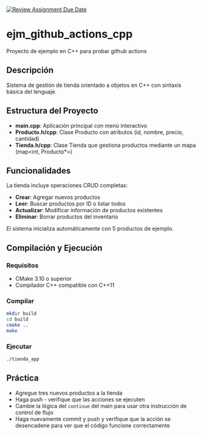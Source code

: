 [![Review Assignment Due Date](https://classroom.github.com/assets/deadline-readme-button-22041afd0340ce965d47ae6ef1cefeee28c7c493a6346c4f15d667ab976d596c.svg)](https://classroom.github.com/a/zFfehVZf)
# ejm_github_actions_cpp
Proyecto de ejemplo en C++ para probar github actions

## Descripción
Sistema de gestión de tienda orientado a objetos en C++ con sintaxis básica del lenguaje.

## Estructura del Proyecto
- **main.cpp**: Aplicación principal con menú interactivo
- **Producto.h/cpp**: Clase Producto con atributos (id, nombre, precio, cantidad)
- **Tienda.h/cpp**: Clase Tienda que gestiona productos mediante un mapa (map<int, Producto*>)

## Funcionalidades
La tienda incluye operaciones CRUD completas:
- **Crear**: Agregar nuevos productos
- **Leer**: Buscar productos por ID o listar todos
- **Actualizar**: Modificar información de productos existentes
- **Eliminar**: Borrar productos del inventario

El sistema inicializa automáticamente con 5 productos de ejemplo.

## Compilación y Ejecución

### Requisitos
- CMake 3.10 o superior
- Compilador C++ compatible con C++11

### Compilar
```bash
mkdir build
cd build
cmake ..
make
```

### Ejecutar
```bash
./tienda_app
```
## Práctica
* Agregue tres nuevos productos a la tienda
* Haga push - verifique que las acciones se ejecuten
* Cambie la lógica del `continue` del main para usar otra instrucción de control de flujo
* Haga nuevamente commit y push y verifique que la acción se desencadene para ver que el código funcione correctamente
